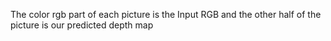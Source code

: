 The color rgb part of each picture is the Input RGB and the other half of the picture is our predicted depth map
